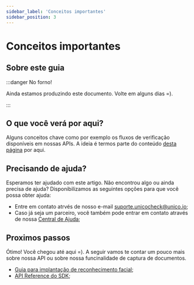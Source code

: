 ```yaml
---
sidebar_label: 'Conceitos importantes'
sidebar_position: 3
---
```


# Conceitos importantes

## Sobre este guia

:::danger No forno!

Ainda estamos produzindo este documento. Volte em alguns dias =).

:::

## O que você verá por aqui?

Alguns conceitos chave como por exemplo os fluxos de verificação disponíveis em nossas APIs. A ideia é termos parte do conteúdo [desta página](https://www3.acesso.io/identity/services/v3/docs/#section/Fluxos) por aqui.

## Precisando de ajuda?

Esperamos ter ajudado com este artigo. Não encontrou algo ou ainda precisa de ajuda? Disponibilizamos as seguintes opções para que você possa obter ajuda:

- Entre em contato atrvés de nosso e-mail [suporte.unicocheck@unico.io](mailto:suporte.unicocheck@unico.io);
- Caso já seja um parceiro, você também pode entrar em contato através de nossa [Central de Ajuda](https://ajuda.unico.io/hc/pt-br/categories/360002344171);

## Proximos passos

Ótimo! Você chegou até aqui =). A seguir vamos te contar um pouco mais sobre nossa API ou sobre nossa funcinalidade de captura de documentos.

- [Guia para implantação de reconhecimento facial](/guias/web/reconhecimento-facial);
- [API Reference do SDK](/guias/web/API);
